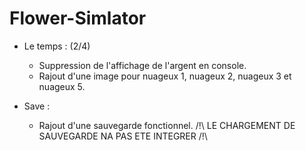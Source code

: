 ﻿# Flower-Simlator

- Le temps : (2/4)

	- Suppression de l'affichage de l'argent en console.
	- Rajout d'une image pour nuageux 1, nuageux 2, nuageux 3 et nuageux 5.

- Save :

	- Rajout d'une sauvegarde fonctionnel. /!\ LE CHARGEMENT DE SAUVEGARDE NA PAS ETE INTEGRER /!\
